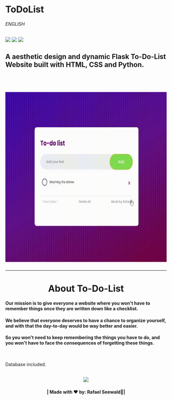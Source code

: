 # ToDoList <h6>ENGLISH</h6>

<img src="https://img.shields.io/badge/PYTHON%20-%20darkblue"><img>
<img src="https://img.shields.io/badge/WEBSITE%20-%20darkred"><img>
<img src="https://img.shields.io/badge/FLASK%20-%20green"><img>


<h2>A aesthetic design and dynamic Flask To-Do-List Website built with HTML, CSS and Python.</h2>
<br>

<h1 align="center">
<img src="./gif.gif" width="740" height="530"></img>
</h1>
<hr>
<h1 align="center"> About To-Do-List </h1>
<h4>Our mission is to give everyone a website where you won't have to remember things once they are written down like a checklist.</h4>
<h4>We believe that everyone deserves to have a chance to organize yourself, and with that the day-to-day would be way better and easier.</h4>
<h4>So you won't need to keep remembering the things you have to do, and you won't have to face the consequences of forgetting these things.</h4>
<br>

<p>Database included.</p>

<div align="center">
  <footer>
    <br>
    <a href="https://www.instagram.com/vinyyboy_seewald/" target="_blank"><img src="https://img.shields.io/badge/LinkedIn-0077B5?style=for-the-badge&logo=linkedin&logoColor=white" target="_blank"></img></a>
    <h4>| Made with ❤️ by: Rafael Seewald👋|</h4>
  </footer>
</div>








